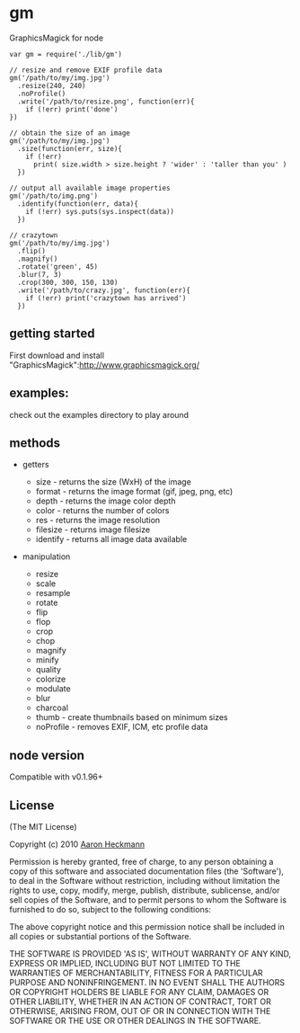 # gm
GraphicsMagick for node

    var gm = require('./lib/gm')

    // resize and remove EXIF profile data
    gm('/path/to/my/img.jpg')
      .resize(240, 240)
      .noProfile()
      .write('/path/to/resize.png', function(err){
        if (!err) print('done')
    })
  
    // obtain the size of an image
    gm('/path/to/my/img.jpg')
      .size(function(err, size){
        if (!err)
          print( size.width > size.height ? 'wider' : 'taller than you' )
      })

    // output all available image properties
    gm('/path/to/img.png')
      .identify(function(err, data){
        if (!err) sys.puts(sys.inspect(data))
      })

    // crazytown
    gm('/path/to/my/img.jpg')
      .flip()
      .magnify()
      .rotate('green', 45)
      .blur(7, 3)
      .crop(300, 300, 150, 130)
      .write('/path/to/crazy.jpg', function(err){
        if (!err) print('crazytown has arrived')
      })
    

## getting started
First download and install "GraphicsMagick":http://www.graphicsmagick.org/

## examples:
     
  check out the examples directory to play around

## methods

  - getters
    - size - returns the size (WxH) of the image
    - format - returns the image format (gif, jpeg, png, etc)
    - depth - returns the image color depth 
    - color - returns the number of colors
    - res   - returns the image resolution
    - filesize - returns image filesize
    - identify - returns all image data available

  - manipulation
    - resize 
    - scale
    - resample
    - rotate
    - flip
    - flop
    - crop
    - chop
    - magnify
    - minify
    - quality
    - colorize
    - modulate
    - blur
    - charcoal
    - thumb - create thumbnails based on minimum sizes
    - noProfile - removes EXIF, ICM, etc profile data
 
  
## node version
Compatible with v0.1.96+
  
## License 

(The MIT License)

Copyright (c) 2010 [Aaron Heckmann](aaron.heckmann+github@gmail.com)

Permission is hereby granted, free of charge, to any person obtaining
a copy of this software and associated documentation files (the
'Software'), to deal in the Software without restriction, including
without limitation the rights to use, copy, modify, merge, publish,
distribute, sublicense, and/or sell copies of the Software, and to
permit persons to whom the Software is furnished to do so, subject to
the following conditions:

The above copyright notice and this permission notice shall be
included in all copies or substantial portions of the Software.

THE SOFTWARE IS PROVIDED 'AS IS', WITHOUT WARRANTY OF ANY KIND,
EXPRESS OR IMPLIED, INCLUDING BUT NOT LIMITED TO THE WARRANTIES OF
MERCHANTABILITY, FITNESS FOR A PARTICULAR PURPOSE AND NONINFRINGEMENT.
IN NO EVENT SHALL THE AUTHORS OR COPYRIGHT HOLDERS BE LIABLE FOR ANY
CLAIM, DAMAGES OR OTHER LIABILITY, WHETHER IN AN ACTION OF CONTRACT,
TORT OR OTHERWISE, ARISING FROM, OUT OF OR IN CONNECTION WITH THE
SOFTWARE OR THE USE OR OTHER DEALINGS IN THE SOFTWARE.
